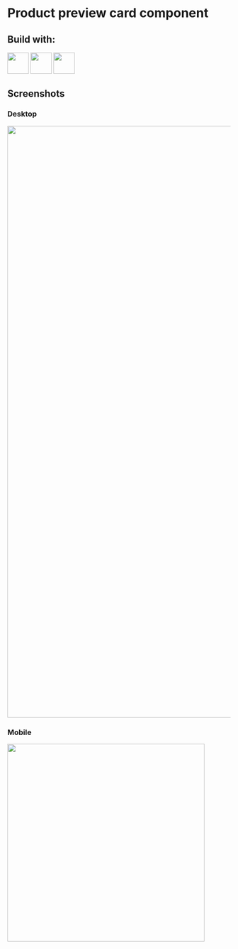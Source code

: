# Product preview card component
## Build with:
<div>
  <img height="48px" width="48px" src="https://cdn.jsdelivr.net/gh/devicons/devicon/icons/html5/html5-original.svg" />
  <img height="48px" width="48px" src="https://cdn.jsdelivr.net/gh/devicons/devicon/icons/css3/css3-original.svg" />
  <img height="48px" width="48px" src="https://cdn.jsdelivr.net/gh/devicons/devicon/icons/sass/sass-original.svg" />       
</div>
 
## Screenshots 
### Desktop

<img width="1332" src="https://github.com/Vogel-dev/product-preview-card-component/assets/60361545/51df2f4b-51b6-467e-a143-c2bfc219df77">

### Mobile

<img width="445" src="https://github.com/Vogel-dev/product-preview-card-component/assets/60361545/b650a662-5a20-481c-8390-da439d863fcc">
